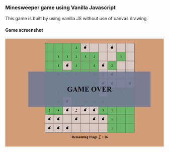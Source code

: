 ### Minesweeper game using Vanilla Javascript

This game is built by using vanilla JS without use of canvas drawing.

#### Game screenshot

![alt text](/game_screenshot.png 'MineSweeper JS')
